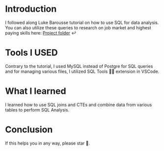 # Introduction

I followed along Luke Barousse tutorial on how to use SQL for data analysis. You can also utilize these queries to research on job market and highest paying skills here: [Project folder](/project_sql/) ↩️

# Tools I USED

Contrary to the tutorial, I used MySQL instead of Postgre for SQL queries and for managing various files, I utilized SQL Tools 🧑‍💻 extension in VSCode.


# What I learned
I learned how to use SQL joins and CTEs and combine data from various tables to perform SQL Analysis.

# Conclusion
If this helps you in any way, please star 🥺. 